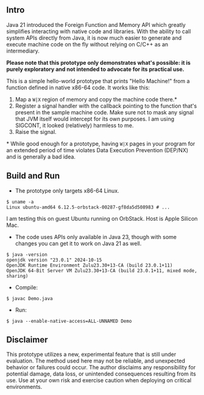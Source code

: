 ## Intro
Java 21 introduced the Foreign Function and Memory API which greatly simplifies interacting
with native code and libraries. With the ability to call system APIs directly from Java, it
is now much easier to generate and execute machine code on the fly without relying on C/C++
as an intermediary.

**Please note that this prototype only demonstrates what's possible: it is purely exploratory
and not intended to advocate for its practical use.**

This is a simple hello-world prototype that prints "Hello Machine!" from a function defined
in native x86-64 code. It works like this:

1. Map a `W|X` region of memory and copy the machine code there.* 
2. Register a signal handler with the callback pointing to the function that's present
   in the sample machine code. Make sure not to mask any signal that JVM itself would
   intercept for its own purposes. I am using SIGCONT, it looked (relatively) harmless to me.
3. Raise the signal.

\* While good enough for a prototype, having `W|X` pages in your program for an extended period
   of time violates Data Execution Prevention (DEP/NX) and is generally a bad idea.

## Build and Run
* The prototype only targets x86-64 Linux.
```shell
$ uname -a
Linux ubuntu-amd64 6.12.5-orbstack-00287-gf8da5d508983 # ...
```
I am testing this on guest Ubuntu running on OrbStack. Host is Apple Silicon Mac.

* The code uses APIs only available in Java 23, though with some changes you can get it to work
  on Java 21 as well.
```shell
$ java -version
openjdk version "23.0.1" 2024-10-15
OpenJDK Runtime Environment Zulu23.30+13-CA (build 23.0.1+11)
OpenJDK 64-Bit Server VM Zulu23.30+13-CA (build 23.0.1+11, mixed mode, sharing)
```

* Compile:
```shell
$ javac Demo.java
```

* Run:
```shell
$ java --enable-native-access=ALL-UNNAMED Demo
```

## Disclaimer
This prototype utilizes a new, experimental feature that is still under evaluation. The method
used here may not be reliable, and unexpected behavior or failures could occur. The author
disclaims any responsibility for potential damage, data loss, or unintended consequences
resulting from its use. Use at your own risk and exercise caution when deploying on critical
environments.

